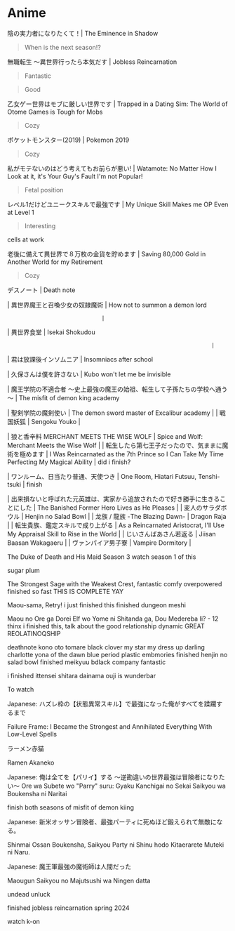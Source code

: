 # Anime


陰の実力者になりたくて！| The Eminence in Shadow

> When is the next season!?

無職転生 ～異世界行ったら本気だす | Jobless Reincarnation

> Fantastic


> Good

乙女ゲー世界はモブに厳しい世界です | Trapped in a Dating Sim: The World of Otome Games is Tough for Mobs

> Cozy

ポケットモンスター(2019) | Pokemon 2019

> Cozy

私がモテないのはどう考えてもお前らが悪い! | Watamote: No Matter How I Look at it, it's Your Guy's Fault I'm not Popular!

> Fetal position

レベル1だけどユニークスキルで最強です | My Unique Skill Makes me OP Even at Level 1

> Interesting

cells at work

老後に備えて異世界で８万枚の金貨を貯めます | Saving 80,000 Gold in Another World for my Retirement

> Cozy

                          
デスノート | Death note


| 異世界魔王と召喚少女の奴隷魔術                                                 | How not to summon a demon lord                         









                                  |
| 異世界食堂                                                                     | Isekai Shokudou     

                                                                     |
| 君は放課後インソムニア                                                         | Insomniacs after school                     


| 久保さんは僕を許さない                                                         | Kubo won't let me be invisible                                                


| 魔王学院の不適合者 ～史上最強の魔王の始祖、転生して子孫たちの学校へ通う～      | The misfit of demon king academy  


| 聖剣学院の魔剣使い              | The demon sword master of Excalibur academy                                              |
| 戦国妖狐                                                                       | Sengoku Youko                                                                            |

| 狼と香辛料 MERCHANT MEETS THE WISE WOLF                                        | Spice and Wolf: Merchant Meets the Wise Wolf                                             |
| 転生したら第七王子だったので、気ままに魔術を極めます                           | I Was Reincarnated as the 7th Prince so I Can Take My Time Perfecting My Magical Ability |
did i finish?

| ワンルーム、日当たり普通、天使つき                                             | One Room, Hiatari Futsuu, Tenshi-tsuki                                                   |
finish

| 出来損ないと呼ばれた元英雄は、実家から追放されたので好き勝手に生きることにした | The Banished Former Hero Lives as He Pleases                                             |
| 変人のサラダボウル                                                             | Henjin no Salad Bowl                                                                     |
| 龙族 / 龍族 -The Blazing Dawn-                                                 | Dragon Raja                                                                              |
| 転生貴族、鑑定スキルで成り上がる                                               | As a Reincarnated Aristocrat, I'll Use My Appraisal Skill to Rise in the World           |
| じいさんばあさん若返る                                                         | Jiisan Baasan Wakagaeru                                                                  |
| ヴァンパイア男子寮                                                             | Vampire Dormitory                                                                        |


<!-- Tokyo ghoul, tomochan is a girl, love election and cholate,  finish slime anime, find that stolen anime sandal anime and that slime drying firewood anime raising a nation out of debt, mushishi zoku shou, witch and the beast -->

<!-- put domestic girlfriend and sachi finish sengoku youkou iro no one in manga-->


<!-- The Magical Revolution of the Reincarnated Princess and the Genius Young Lady and sariaa anime -->
The Duke of Death and His Maid Season 3 watch season 1 of this
<!-- planning to watch madoka magica, shinobi no ittoki, ai hoshino, ayanokoji kiyotaka - my ordinary life, classroom of the elite, steinsgate -->sugar plum

The Strongest Sage with the Weakest Crest, fantastic comfy overpowered finished so fast THIS IS COMPLETE YAY

Maou-sama, Retry! i just finished this
finished dungeon meshi

Maou no Ore ga Dorei Elf wo Yome ni Shitanda ga, Dou Medereba Ii? - 12 thinx i finished this, talk about the good relationship dynamic GREAT REOLATINOQSHIP

deathnote
kono oto tomare
black clover
my star
my dress up darling
charlotte
yona of the dawn
blue period 
plastic embmories
finished henjin no salad bowl
finished meikyuu bdlack company fantastic

i finished ittensei shitara dainama ouji is wunderbar

To watch

Japanese: ハズレ枠の【状態異常スキル】で最強になった俺がすべてを蹂躙するまで

Failure Frame: I Became the Strongest and Annihilated Everything With Low-Level Spells

ラーメン赤猫

Ramen Akaneko

Japanese: 俺は全てを【パリイ】する ～逆勘違いの世界最強は冒険者になりたい～
	Ore wa Subete wo "Parry" suru: Gyaku Kanchigai no Sekai Saikyou wa Boukensha ni Naritai

finish both seasons of misfit of demon kiing

Japanese: 新米オッサン冒険者、最強パーティに死ぬほど鍛えられて無敵になる。

Shinmai Ossan Boukensha, Saikyou Party ni Shinu hodo Kitaerarete Muteki ni Naru.

Japanese: 魔王軍最強の魔術師は人間だった

Maougun Saikyou no Majutsushi wa Ningen datta

undead unluck

finished jobless reincarnation spring 2024

watch k-on

